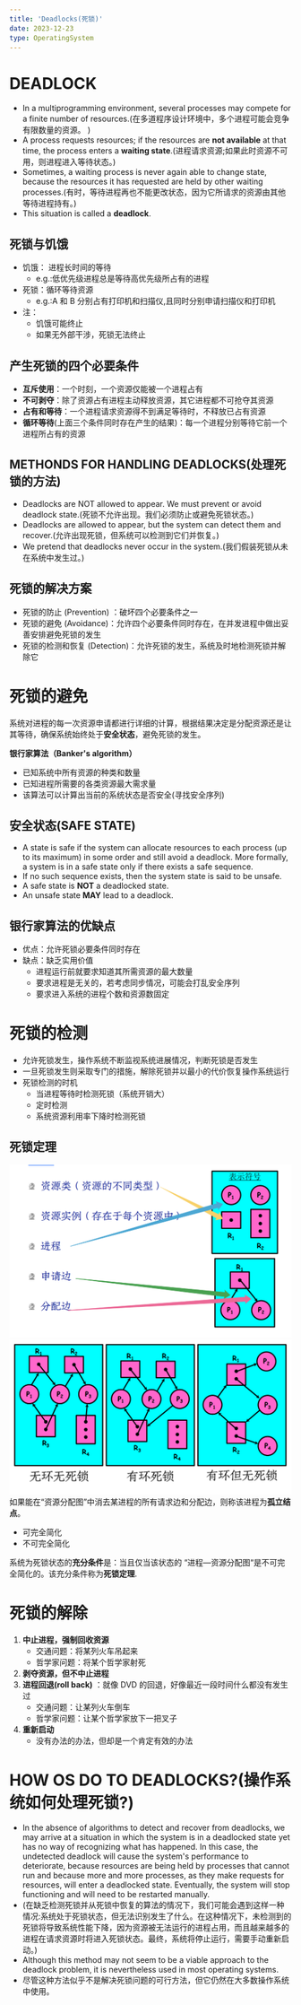 ```yaml
---
title: 'Deadlocks(死锁)'
date: 2023-12-23
type: OperatingSystem
---
```


# DEADLOCK

- In a multiprogramming environment, several processes may compete for a finite number of resources.(在多道程序设计环境中，多个进程可能会竞争有限数量的资源。
  )
- A process requests resources; if the resources are **not available** at that time, the process enters a **waiting state**.(进程请求资源;如果此时资源不可用，则进程进入等待状态。)
- Sometimes, a waiting process is never again able to change state, because the resources it has requested are held by other waiting processes.(有时，等待进程再也不能更改状态，因为它所请求的资源由其他等待进程持有。)
- This situation is called a **deadlock**.

## 死锁与饥饿

- 饥饿： 进程长时间的等待
  - e.g.:低优先级进程总是等待高优先级所占有的进程
- 死锁：循环等待资源
  - e.g.:A 和 B 分别占有打印机和扫描仪,且同时分别申请扫描仪和打印机
- 注：
  - 饥饿可能终止
  - 如果无外部干涉，死锁无法终止

## 产生死锁的四个必要条件

- **互斥使用**：一个时刻，一个资源仅能被一个进程占有
- **不可剥夺**：除了资源占有进程主动释放资源，其它进程都不可抢夺其资源
- **占有和等待**：一个进程请求资源得不到满足等待时，不释放已占有资源
- **循环等待**(上面三个条件同时存在产生的结果)：每一个进程分别等待它前一个进程所占有的资源

## METHONDS FOR HANDLING DEADLOCKS(处理死锁的方法)

- Deadlocks are NOT allowed to appear. We must prevent or avoid deadlock state.(死锁不允许出现。我们必须防止或避免死锁状态。)
- Deadlocks are allowed to appear, but the system can detect them and recover.(允许出现死锁，但系统可以检测到它们并恢复。)
- We pretend that deadlocks never occur in the system.(我们假装死锁从未在系统中发生过。)

## 死锁的解决方案

- 死锁的防止 (Prevention) ：破坏四个必要条件之一
- 死锁的避免 (Avoidance)：允许四个必要条件同时存在，在并发进程中做出妥善安排避免死锁的发生
- 死锁的检测和恢复 (Detection)：允许死锁的发生，系统及时地检测死锁并解除它

# 死锁的避免

系统对进程的每一次资源申请都进行详细的计算，根据结果决定是分配资源还是让其等待，确保系统始终处于**安全状态**，避免死锁的发生。

**银行家算法（Banker's algorithm）**

- 已知系统中所有资源的种类和数量
- 已知进程所需要的各类资源最大需求量
- 该算法可以计算出当前的系统状态是否安全(寻找安全序列)

## 安全状态(SAFE STATE)

- A state is safe if the system can allocate resources to each process (up to its maximum) in some order and still avoid a deadlock. More formally, a system is in a safe state only if there exists a safe sequence.
- If no such sequence exists, then the system state is said to be unsafe.
- A safe state is **NOT** a deadlocked state.
- An unsafe state **MAY** lead to a deadlock.

## 银行家算法的优缺点

- 优点：允许死锁必要条件同时存在
- 缺点：缺乏实用价值
  - 进程运行前就要求知道其所需资源的最大数量
  - 要求进程是无关的，若考虑同步情况，可能会打乱安全序列
  - 要求进入系统的进程个数和资源数固定

# 死锁的检测

- 允许死锁发生，操作系统不断监视系统进展情况，判断死锁是否发生
- 一旦死锁发生则采取专门的措施，解除死锁并以最小的代价恢复操作系统运行
- 死锁检测的时机
  - 当进程等待时检测死锁（系统开销大）
  - 定时检测
  - 系统资源利用率下降时检测死锁

## 死锁定理

![死锁定理](/public/images/os/10/resource-1.png)
![死锁定理](/public/images/os/10/resource-2.png)
如果能在“资源分配图”中消去某进程的所有请求边和分配边，则称该进程为**孤立结点**。

- 可完全简化
- 不可完全简化

系统为死锁状态的**充分条件**是：当且仅当该状态的 “进程―资源分配图“是不可完全简化的。该充分条件称为**死锁定理**.

# 死锁的解除

1. **中止进程，强制回收资源**
   - 交通问题：将某列火车吊起来
   - 哲学家问题：将某个哲学家射死
2. **剥夺资源，但不中止进程**
3. **进程回退(roll back)** ：就像 DVD 的回退，好像最近一段时间什么都没有发生过
   - 交通问题：让某列火车倒车
   - 哲学家问题：让某个哲学家放下一把叉子
4. **重新启动**
   - 没有办法的办法，但却是一个肯定有效的办法

# HOW OS DO TO DEADLOCKS?(操作系统如何处理死锁?)

- In the absence of algorithms to detect and recover from deadlocks, we may arrive at a situation in which the system is in a deadlocked state yet has no way of recognizing what has happened. In this case, the undetected deadlock will cause the system's performance to deteriorate, because resources are being held by processes that cannot run and because more and more processes, as they make requests for resources, will enter a deadlocked state. Eventually, the system will stop functioning and will need to be restarted manually.
- (在缺乏检测死锁并从死锁中恢复的算法的情况下，我们可能会遇到这样一种情况:系统处于死锁状态，但无法识别发生了什么。在这种情况下，未检测到的死锁将导致系统性能下降，因为资源被无法运行的进程占用，而且越来越多的进程在请求资源时将进入死锁状态。最终，系统将停止运行，需要手动重新启动。)
- Although this method may not seem to be a viable approach to the deadlock problem, it is nevertheless used in most operating systems.
- 尽管这种方法似乎不是解决死锁问题的可行方法，但它仍然在大多数操作系统中使用。
